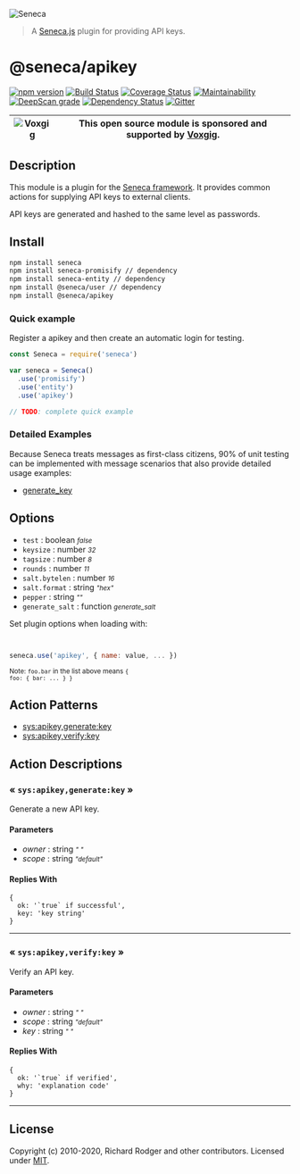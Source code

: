 ![Seneca](http://senecajs.org/files/assets/seneca-logo.png)

> A [Seneca.js][] plugin for providing API keys.

# @seneca/apikey
[![npm version][npm-badge]][npm-url]
[![Build Status][travis-badge]][travis-url]
[![Coverage Status][coveralls-badge]][coveralls-url]
[![Maintainability][codeclimate-badge]][codeclimate-url]
[![DeepScan grade](https://deepscan.io/api/teams/5016/projects/11602/branches/173763/badge/grade.svg)](https://deepscan.io/dashboard#view=project&tid=5016&pid=11602&bid=173763)
[![Dependency Status][david-badge]][david-url]
[![Gitter][gitter-badge]][gitter-url]


| ![Voxgig](https://www.voxgig.com/res/img/vgt01r.png) | This open source module is sponsored and supported by [Voxgig](https://www.voxgig.com). |
|---|---|


## Description

This module is a plugin for
the [Seneca framework](http://senecajs.org). It provides common
actions for supplying API keys to external clients.

API keys are generated and hashed to the same level as passwords.



## Install

```sh
npm install seneca
npm install seneca-promisify // dependency
npm install seneca-entity // dependency
npm install @seneca/user // dependency
npm install @seneca/apikey
```

### Quick example

Register a apikey and then create an automatic login for testing.

```js
const Seneca = require('seneca')

var seneca = Seneca()
  .use('promisify')
  .use('entity')
  .use('apikey')

// TODO: complete quick example

```

### Detailed Examples

Because Seneca treats messages as first-class citizens, 90% of unit
testing can be implemented with message scenarios that also provide
detailed usage examples:

* [generate_key](test/generate_key.calls.js)


<!--START:options-->


## Options

* `test` : boolean <i><small>false</small></i>
* `keysize` : number <i><small>32</small></i>
* `tagsize` : number <i><small>8</small></i>
* `rounds` : number <i><small>11</small></i>
* `salt.bytelen` : number <i><small>16</small></i>
* `salt.format` : string <i><small>"hex"</small></i>
* `pepper` : string <i><small>""</small></i>
* `generate_salt` : function <i><small>generate_salt</small></i>


Set plugin options when loading with:
```js


seneca.use('apikey', { name: value, ... })


```


<small>Note: <code>foo.bar</code> in the list above means 
<code>{ foo: { bar: ... } }</code></small> 



<!--END:options-->


<!--START:action-list-->


## Action Patterns

* [sys:apikey,generate:key](#-sysapikeygeneratekey-)
* [sys:apikey,verify:key](#-sysapikeyverifykey-)


<!--END:action-list-->


<!--START:action-desc-->


## Action Descriptions

### &laquo; `sys:apikey,generate:key` &raquo;

Generate a new API key.


#### Parameters


* _owner_ : string <i><small>"&nbsp;"</small></i>
* _scope_ : string <i><small>"default"</small></i>




#### Replies With


```
{
  ok: '`true` if successful',
  key: 'key string'
}
```


----------
### &laquo; `sys:apikey,verify:key` &raquo;

Verify an API key.


#### Parameters


* _owner_ : string <i><small>"&nbsp;"</small></i>
* _scope_ : string <i><small>"default"</small></i>
* _key_ : string <i><small>"&nbsp;"</small></i>




#### Replies With


```
{
  ok: '`true` if verified',
  why: 'explanation code'
}
```


----------


<!--END:action-desc-->



## License

Copyright (c) 2010-2020, Richard Rodger and other contributors.
Licensed under [MIT][].

[MIT]: ./LICENSE
[Seneca.js]: https://www.npmjs.com/package/seneca
[travis-badge]: https://travis-ci.com/senecajs/seneca-apikey.svg?branch=master
[travis-url]: https://travis-ci.com/senecajs/seneca-apikey
[coveralls-badge]: https://coveralls.io/repos/github/senecajs/seneca-apikey/badge.svg?branch=master
[coveralls-url]: https://coveralls.io/github/senecajs/seneca-apikey?branch=master
[codeclimate-badge]: https://api.codeclimate.com/v1/badges/79f285a2bfb61305af0f/maintainability
[codeclimate-url]: https://codeclimate.com/github/senecajs/seneca-apikey/maintainability
[npm-badge]: https://img.shields.io/npm/v/@seneca/apikey.svg
[npm-url]: https://npmjs.com/package/@seneca/apikey
[david-badge]: https://david-dm.org/senecajs/seneca-apikey.svg
[david-url]: https://david-dm.org/senecajs/seneca-apikey
[gitter-badge]: https://badges.gitter.im/Join%20Chat.svg
[gitter-url]: https://gitter.im/senecajs/seneca
[Senecajs org]: https://github.com/senecajs/
